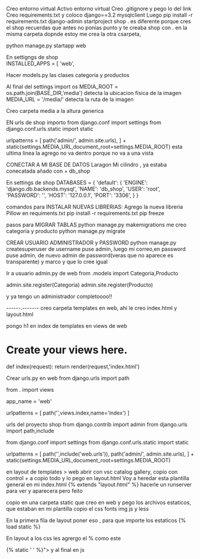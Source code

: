 Creo entorno virtual
Activo entorno virtual
Creo .gitignore y pego lo del link 
Creo requirements.txt y coloco django==3.2   mysqlclient
Luego pip install -r requirements.txt
django-admin startproject shop .  es diferente porque cres el shop
recuerdas que antes no ponias punto y te creaba shop
con . en la misma carpeta dopnde estoy me crea la otra csarpeta, 

python manage.py startapp web

En settigngs de shop  
    INSTALLED_APPS = [
    'web',

Hacer models.py las clases categoria y productos

Al final del settings
import os
MEDIA_ROOT = os.path.join(BASE_DIR,'media')      detecta la ubicacion fisica de la  imagen 
MEDIA_URL = '/media/'       detecta la ruta  de la imagen

Creo carpeta media a la altura generica

EN urls de shop
importo 
from django.conf import settings 
from django.conf.urls.static import static

urlpatterns = [
    path('admin/', admin.site.urls),
] + static(settings.MEDIA_URL,document_root=settings.MEDIA_ROOT)   esta ultima linea la agrego no va dentro porque no va a una vista

CONECTAR A MI BASE DE DATOS
Laragon
Mi cilindro , ya estaba conecatada añado con + db_shop

En settings de shop 
DATABASES = {
    'default': {
        'ENGINE': 'django.db.backends.mysql',
        'NAME': 'db_shop',
        'USER': 'root',
        'PASSWORD': '',
        'HOST': '127.0.0.1',
        'PORT': '3306',
    }
}

comandos para INSTALAR NUEVAS LIBRERIAS:
Agrego la nueva libreria Pillow en requiments.txt 
pip install -r requirements.txt
pip freeze

pasos para MIGRAR TABLAS
python manage.py makemigrations    me creo categoria y producto
python manage.py migrate

CREAR USUARIO ADMINISTRADOR y PASSWORD
python manage.py createsuperuser
de username puse admin, luego mi correo,en password puse admin, de nuevo admin de password(veras que no aparece es transparente) y marco y que lo cree igual


Ir a usuario admin.py de web
from .models import Categoria,Producto

admin.site.register(Categoria)
admin.site.register(Producto)

y ya tengo un administrador completoooo!! 

------.-------
creo carpeta templates en web, ahi le creo index.html y layout.html

pongo h1 en index de templates
en views de web 
# Create your views here.
def index(request):
    return render(request,'index.html')

Crear urls.py en web 
from django.urls import  path 

from . import views 

app_name = 'web' 

urlpatterns = [
    path('',views.index,name='index')
]

urls del proyecto shop
from django.contrib import admin
from django.urls import path,include

from django.conf import settings 
from django.conf.urls.static import static

urlpatterns = [
    path('',include('web.urls')),
    path('admin/', admin.site.urls),
] + static(settings.MEDIA_URL,document_root=settings.MEDIA_ROOT)

en layout de templates > web 
abrir con vsc catalog gallery, copio con control + a copio todo y lo pego en layout.html
Voy a heredar esta plantilla general en mi index.html
{% extends "layout.html" %}
hacerle un runserver para ver y aparecera pero feito 

copio en una carpeta static que creo en web y pego los archivos estaticos, que estaban en mi plantilla copio el css fonts img js y less

En la primera fila de layout poner eso , para que importe los estaticos
{% load static %}

En layout  a los css les agrergo el % como este
<link rel="stylesheet" href="{% static 'css/font-awesome.min.css' %}">
{% static '         ' %}">
y al final en js 
<script src="{% static 'js/jquery-1.12.4.min.js' %}"
ejecutar el runserver y ya tendra estilos

Vamos a segmentar separar el codigo, en layout tengo todo el codigo de corrido, yo voy a quedarme en layout solo con la cabecera y con footer, porque eso se repite en todas las futuras paginas que puedo tener, entonces para no repetir a cada rato.
entonces ubico el cont maincont , abajo el section-top ese minimizo linea 308 y el 366 section-wrap.. lo minimizo y control x a todo eso y lo llevo al index, 
en el espacio que me quedo en layout ahi pongo
{% block content %}
{% endblock %}

eso mismo lo copio y pego en la parte supérior del index, debajo de la linea 1 y corto lo que tenia abajo y lo pego adentro del 
{% block content %}
{% endblock %}
entonces ahora vere que mi codigo esta separado y en la pagina se ve completo como antes .

En index.html Me quedo con un solo article, borro los otros articles

en views.py de web
from django.shortcuts import render

from .models import Categoria,Producto

# Create your views here.
def index(request):
    listaProductos = Producto.objects.all()
    context = {
        'productos':listaProductos
    }
    return render(request,'index.html',context)


Vuelvo al unico article que tentgo de index y le pongo al iniciar 
{% for producto in productos %}
adentro va el article
{% endfor %}

 {% for producto in productos %}
            <article class="cf-sm-6 cf-md-6 cf-lg-6 col-xs-6 col-sm-6 col-md-6 col-lg-6 sectgl-item">
                <div class="sectgl prod-i">
                    <div class="prod-i-top">
                        <a class="prod-i-img" href="product.html">
                            <img src="{{ producto.imagen.url }}" alt="">
                        </a>
                        <div class="prod-i-actions">
                            <div class="prod-i-actions-in">
                                <div class="prod-li-favorites">
                                    <a href="wishlist.html" class="hover-label add_to_wishlist"><i class="icon ion-heart"></i><span>Add to Wishlist</span></a>
                                </div>
                                <p class="prod-quickview">
                                    <a href="#" class="hover-label quick-view"><i class="icon ion-plus"></i><span>Quick View</span></a>
                                </p>
                                <p class="prod-i-cart">
                                    <a href="#" class="hover-label prod-addbtn"><i class="icon ion-android-cart"></i><span>Add to Cart</span></a>
                                </p>
                                <p class="prod-li-compare">
                                    <a href="compare.html" class="hover-label prod-li-compare-btn"><span>Compare</span><i class="icon ion-arrow-swap"></i></a>
                                </p>
                            </div>
                        </div>
                    </div>
                    <div class="prod-i-bot">
                        <div class="prod-i-info">
                            <p class="prod-i-price">${{ producto.precio }}</p>
                            <p class="prod-i-categ"><a href="catalog-gallery.html">{{ producto.categoria.nombre }}</a></p>
                        </div>
                        <h3 class="prod-i-ttl"><a href="product.html">{{ producto.nombre }}</a></h3>
                    </div>
                </div>
            </article>            
            {% endfor %}